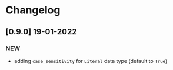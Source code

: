# Changelog

## [0.9.0] 19-01-2022


### NEW

- adding `case_sensitivity` for `Literal` data type (default to `True`)
